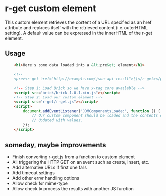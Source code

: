 
# r-get custom element

This custom element retrieves the content of a URL specified as an href attribute and replaces itself 
with the retrieved content (i.e. outerHTML setting). A default value can be expressed in the innerHTML
of the r-get element.

## Usage

```HTML
    <h1>Here's some data loaded into a &lt;pre&gt; element</h1>
    
    <!-- 
    <pre><r-get href="http://example.com/json-api-result">[]</r-get></pre>
    
    <!-- Step 1: Load Brick so we have x-tag core available -->
    <script src="brick/brick-1.0.1.min.js"></script>
    <!-- Step 2: Load our custom element -->
    <script src="r-get/r-get.js"></script>
    <script>
        document.addEventListener('DOMComponentsLoaded', function () {
            // Our custom component should be loaded and the contents of <pre>
            // Updated with values.
        });
    </script>
```

## someday, maybe improvements

+ Finish converting r-get.js from a function to custom element
+ All triggering the HTTP GET on an event such as create, insert, etc.
+ Add alternative URLs if first one fails
+ Add timeout settings
+ Add other error handling options
+ Allow check for mime-type
+ Allow check to process the results with another JS function
